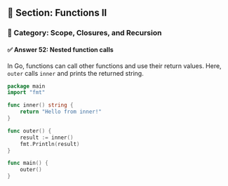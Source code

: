 ## 📘 Section: Functions II  
### 🔹 Category: Scope, Closures, and Recursion  
#### ✅ Answer 52: Nested function calls

In Go, functions can call other functions and use their return values. Here, `outer` calls `inner` and prints the returned string.

```go
package main
import "fmt"

func inner() string {
    return "Hello from inner!"
}

func outer() {
    result := inner()
    fmt.Println(result)
}

func main() {
    outer()
}
```
